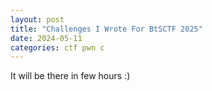 ```yaml
---
layout: post
title: "Challenges I Wrote For BtSCTF 2025"
date: 2024-05-11
categories: ctf pwn c
---
```


It will be there in few hours :)
